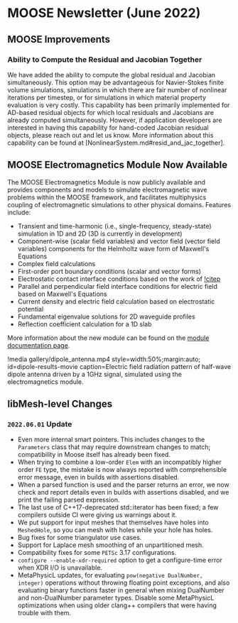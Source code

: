 # MOOSE Newsletter (June 2022)

## MOOSE Improvements

### Ability to Compute the Residual and Jacobian Together

We have added the ability to compute the global residual and Jacobian
simultaneously. This option may be advantageous for Navier-Stokes finite volume
simulations, simulations in which there are fair number of nonlinear iterations
per timestep, or for simulations in which material property evaluation is very
costly. This capability has been primarily implemented for AD-based residual
objects for which local residuals and Jacobians are already computed
simultaneously. However, if application developers are interested in having this
capability for hand-coded Jacobian residual objects, please reach out and let us
know. More information about this capability can be found at
[NonlinearSystem.md#resid_and_jac_together].

## MOOSE Electromagnetics Module Now Available

The MOOSE Electromagnetics Module is now publicly available and provides components and models to 
simulate electromagnetic wave problems within the MOOSE framework, and facilitates multiphysics 
coupling of electromagnetic simulations to other physical domains. Features include:

- Transient and time-harmonic (i.e., single-frequency, steady-state) simulation
  in 1D and 2D (3D is currently in development)
- Component-wise (scalar field variables) and vector field (vector field variables) components
  for the Helmholtz wave form of Maxwell's Equations
- Complex field calculations
- First-order port boundary conditions (scalar and vector forms)
- Electrostatic contact interface conditions based on the work of [!citep](cincotti2007sps)
- Parallel and perpendicular field interface conditions for electric field based on Maxwell's Equations
- Current density and electric field calculation based on electrostatic potential
- Fundamental eigenvalue solutions for 2D waveguide profiles
- Reflection coefficient calculation for a 1D slab

More information about the new module can be found on the [module documentation page](modules/electromagnetics/index.md).

!media gallery/dipole_antenna.mp4
       style=width:50%;margin:auto;
       id=dipole-results-movie
       caption=Electric field radiation pattern of half-wave dipole antenna driven by a 1GHz signal, simulated using the electromagnetics module.

## libMesh-level Changes

### `2022.06.01` Update

- Even more internal smart pointers.  This includes changes to the
  `Parameters` class that may require downstream changes to match;
  compatibility in Moose itself has already been fixed.
- When trying to combine a low-order `Elem` with an incompatibly
  higher order `FE` type, the mistake is now always reported with
  comprehensible error message, even in builds with assertions
  disabled.
- When a parsed function is used and the parser returns an error, we
  now check and report details even in builds with assertions
  disabled, and we print the failing parsed expression.
- The last use of C++17-deprecated std::iterator has been fixed;
  a few compilers outside CI were giving us warnings about it.
- We put support for input meshes that themselves have holes into
  `MeshedHole`, so you can mesh with holes while your hole has holes.
- Bug fixes for some triangulator use cases.
- Support for Laplace mesh smoothing of an unpartitioned mesh.
- Compatibility fixes for some `PETSc` 3.17 configurations.
- `configure --enable-xdr-required` option to get a configure-time
  error when XDR I/O is unavailable.
- MetaPhysicL updates, for evaluating `pow(negative DualNumber,
  integer)` operations without throwing floating point exceptions,
  and also evaluating binary functions faster in general when mixing
  DualNumber and non-DualNumber parameter types.  Disable some
  MetaPhysicL optimizations when using older clang++ compilers that
  were having trouble with them.
